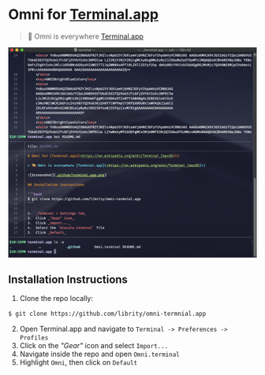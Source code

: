 # Omni for [Terminal.app](<https://en.wikipedia.org/wiki/Terminal_(macOS)>)

> 🎨 Omni is everywhere [Terminal.app](<https://en.wikipedia.org/wiki/Terminal_(macOS)>)

![Screenshot](.github/terminal.app.png)

## Installation Instructions

1. Clone the repo locally:

```bash
$ git clone https://github.com/librity/omni-termnial.app
```

2. Open Terminal.app and navigate to `Terminal -> Preferences -> Profiles`
3. Click on the _"Gear"_ icon and select `Import...`
4. Navigate inside the repo and open `Omni.terminal`
5. Highlight `Omni`, then click on `Default`

